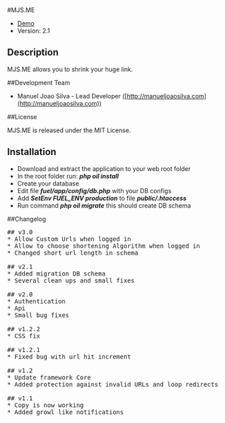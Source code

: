 #MJS.ME

* [Demo](http://mjs.me/)
* Version: 2.1

## Description

MJS.ME allows you to shrink your huge link.

##Development Team

* Manuel Joao Silva - Lead Developer ([http://manueljoaosilva.com](http://manueljoaosilva.com))

##License

MJS.ME is released under the MIT License.

## Installation
* Download and extract the application to your web root folder
* In the root folder run: ***php oil install***
* Create your database
* Edit file ***fuel/app/config/db.php*** with your DB configs
* Add ***SetEnv FUEL_ENV production*** to file ***public/.htaccess***
* Run command ***php oil migrate*** this should create DB schema

##Changelog

<pre>
## v3.0
* Allow Custom Urls when logged in
* Allow to choose shortening Algorithm when logged in
* Changed short url length in schema

## v2.1
* Added migration DB schema
* Several clean ups and small fixes

## v2.0
* Authentication
* Api
* Small bug fixes

## v1.2.2
* CSS fix

## v1.2.1
* Fixed bug with url hit increment

## v1.2
* Update framework Core
* Added protection against invalid URLs and loop redirects

## v1.1
* Copy is now working
* Added growl like notifications
</pre>